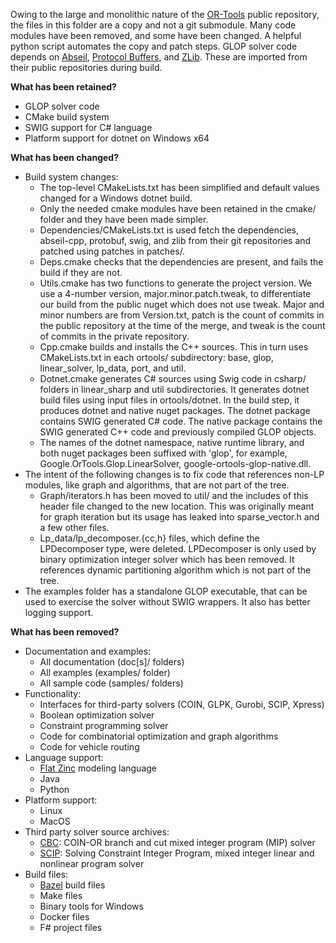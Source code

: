 Owing to the large and monolithic nature of the
[OR-Tools](https://github.com/google/or-tools) public repository, the files in
this folder are a copy and not a git submodule. Many code modules have been
removed, and some have been changed. A helpful python script automates the copy
and patch steps. GLOP solver code depends on
[Abseil](https://github.com/abseil/abseil-cpp.git), [Protocol
Buffers](https://github.com/protocolbuffers/protobuf.git), and
[ZLib](https://github.com/madler/ZLIB.git). These are imported from their public
repositories during build.

__What has been retained?__

- GLOP solver code
- CMake build system
- SWIG support for C# language
- Platform support for dotnet on Windows x64

__What has been changed?__

- Build system changes:
  - The top-level CMakeLists.txt has been simplified and default values changed
    for a Windows dotnet build.
  - Only the needed cmake modules have been retained in the cmake/ folder and
    they have been made simpler.
  - Dependencies/CMakeLists.txt is used fetch the dependencies, abseil-cpp,
    protobuf, swig, and zlib from their git repositories and patched using
    patches in patches/.
  - Deps.cmake checks that the dependencies are present, and fails the build if
    they are not.
  - Utils.cmake has two functions to generate the project version. We use a
    4-number version, major.minor.patch.tweak, to differentiate our build from
    the public nuget which does not use tweak. Major and minor numbers are from
    Version.txt, patch is the count of commits in the public repository at the
    time of the merge, and tweak is the count of commits in the private
    repository.
  - Cpp.cmake builds and installs the C++ sources. This in turn uses
    CMakeLists.txt in each ortools/ subdirectory: base, glop, linear_solver,
    lp_data, port, and util.
  - Dotnet.cmake generates C# sources using Swig code in csharp/ folders in
    linear_sharp and util subdirectories. It generates dotnet build files using
    input files in ortools/dotnet. In the build step, it produces dotnet and
    native nuget packages. The dotnet package contains SWIG generated C# code.
    The native package contains the SWIG generated C++ code and previously
    compiled GLOP objects.
  - The names of the dotnet namespace, native runtime library, and both nuget
    packages been suffixed with 'glop', for example, Google.OrTools.Glop.LinearSolver,
    google-ortools-glop-native.dll.
- The intent of the following changes is to fix code that references non-LP
  modules, like graph and algorithms, that are not part of the tree. 
  - Graph/iterators.h has been moved to util/ and the includes of this header
    file changed to the new location. This was originally meant for graph
    iteration but its usage has leaked into sparse_vector.h and a few other
    files.
  - Lp_data/lp_decomposer.{cc,h} files, which define the LPDecomposer type, were
    deleted. LPDecomposer is only used by binary optimization integer solver
    which has been removed. It references dynamic partitioning algorithm
    which is not part of the tree.
- The examples folder has a standalone GLOP executable, that can be used to
  exercise the solver without SWIG wrappers. It also has better logging support.

__What has been removed?__

- Documentation and examples:
  - All documentation (doc[s]/ folders)
  - All examples (examples/ folder)
  - All sample code (samples/ folders)
- Functionality:
  - Interfaces for third-party solvers (COIN, GLPK, Gurobi, SCIP, Xpress)
  - Boolean optimization solver
  - Constraint programming solver
  - Code for combinatorial optimization and graph algorithms
  - Code for vehicle routing
- Language support:
  - [Flat Zinc](https://www.minizinc.org/) modeling language
  - Java
  - Python
- Platform support:
  - Linux
  - MacOS
- Third party solver source archives:
  - [CBC](https://github.com/coin-or/cbc): COIN-OR branch and cut mixed integer program (MIP) solver
  - [SCIP](https://www.scipopt.org/doc/html/GETTINGSTARTED.php): Solving
    Constraint Integer Program, mixed integer linear and nonlinear program solver
- Build files:
  - [Bazel](https://bazel.build) build files
  - Make files
  - Binary tools for Windows
  - Docker files
  - F# project files